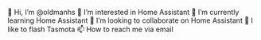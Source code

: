 👋 Hi, I’m @oldmanhs
👀 I’m interested in Home Assistant
🌱 I’m currently learning Home Assistant
💞️ I’m looking to collaborate on Home Assistant
🌱 I like to flash Tasmota
📫 How to reach me via email

<!---
oldmanhs/oldmanhs is a ✨ special ✨ repository because its `README.md` (this file) appears on your GitHub profile.
You can click the Preview link to take a look at your changes.
--->
